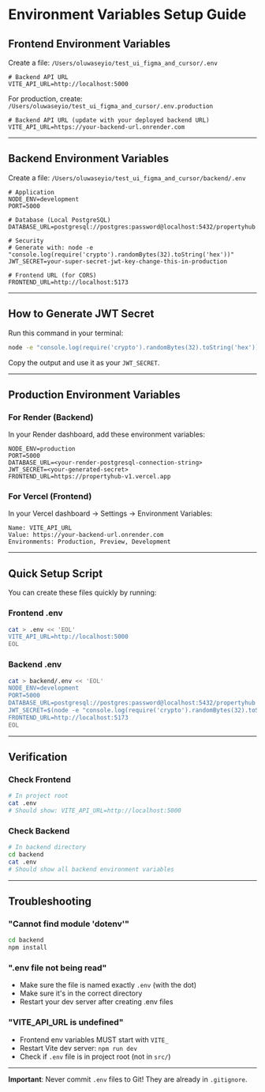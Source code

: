 # Environment Variables Setup Guide

## Frontend Environment Variables

Create a file: `/Users/oluwaseyio/test_ui_figma_and_cursor/.env`

```env
# Backend API URL
VITE_API_URL=http://localhost:5000
```

For production, create: `/Users/oluwaseyio/test_ui_figma_and_cursor/.env.production`

```env
# Backend API URL (update with your deployed backend URL)
VITE_API_URL=https://your-backend-url.onrender.com
```

---

## Backend Environment Variables

Create a file: `/Users/oluwaseyio/test_ui_figma_and_cursor/backend/.env`

```env
# Application
NODE_ENV=development
PORT=5000

# Database (Local PostgreSQL)
DATABASE_URL=postgresql://postgres:password@localhost:5432/propertyhub

# Security
# Generate with: node -e "console.log(require('crypto').randomBytes(32).toString('hex'))"
JWT_SECRET=your-super-secret-jwt-key-change-this-in-production

# Frontend URL (for CORS)
FRONTEND_URL=http://localhost:5173
```

---

## How to Generate JWT Secret

Run this command in your terminal:

```bash
node -e "console.log(require('crypto').randomBytes(32).toString('hex'))"
```

Copy the output and use it as your `JWT_SECRET`.

---

## Production Environment Variables

### For Render (Backend)

In your Render dashboard, add these environment variables:

```env
NODE_ENV=production
PORT=5000
DATABASE_URL=<your-render-postgresql-connection-string>
JWT_SECRET=<your-generated-secret>
FRONTEND_URL=https://propertyhub-v1.vercel.app
```

### For Vercel (Frontend)

In your Vercel dashboard → Settings → Environment Variables:

```
Name: VITE_API_URL
Value: https://your-backend-url.onrender.com
Environments: Production, Preview, Development
```

---

## Quick Setup Script

You can create these files quickly by running:

### Frontend .env
```bash
cat > .env << 'EOL'
VITE_API_URL=http://localhost:5000
EOL
```

### Backend .env
```bash
cat > backend/.env << 'EOL'
NODE_ENV=development
PORT=5000
DATABASE_URL=postgresql://postgres:password@localhost:5432/propertyhub
JWT_SECRET=$(node -e "console.log(require('crypto').randomBytes(32).toString('hex'))")
FRONTEND_URL=http://localhost:5173
EOL
```

---

## Verification

### Check Frontend
```bash
# In project root
cat .env
# Should show: VITE_API_URL=http://localhost:5000
```

### Check Backend
```bash
# In backend directory
cd backend
cat .env
# Should show all backend environment variables
```

---

## Troubleshooting

### "Cannot find module 'dotenv'"
```bash
cd backend
npm install
```

### ".env file not being read"
- Make sure the file is named exactly `.env` (with the dot)
- Make sure it's in the correct directory
- Restart your dev server after creating .env files

### "VITE_API_URL is undefined"
- Frontend env variables MUST start with `VITE_`
- Restart Vite dev server: `npm run dev`
- Check if `.env` file is in project root (not in `src/`)

---

**Important**: Never commit `.env` files to Git! They are already in `.gitignore`.

